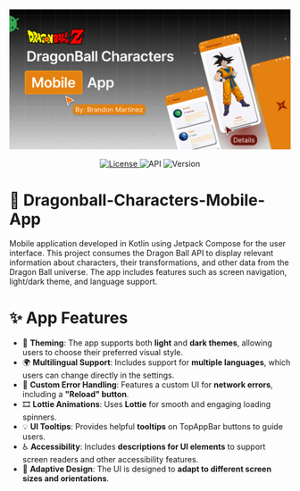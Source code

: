 ![App banner](images/preview.png)

<p align="center">
  <a href="https://github.com/BR444N/dragonball-api-mobile-app/blob/main/LICENSE">
    <img alt="License" src="https://img.shields.io/badge/License-MIT-yellow.svg"/>
  </a>
  <img alt="API" src="https://img.shields.io/badge/API-26%2B-brightgreen.svg"/>
  <img alt="Version" src="https://img.shields.io/badge/version-v1.0.0-blue.svg"/>
</p>

# 🐉 Dragonball-Characters-Mobile-App
Mobile application developed in Kotlin using Jetpack Compose for the user interface. This project consumes the Dragon Ball API to display relevant information about characters, their transformations, and other data from the Dragon Ball universe. The app includes features such as screen navigation, light/dark theme, and language support.



# ✨ App Features

- 🎨 **Theming**: The app supports both **light** and **dark themes**, allowing users to choose their preferred visual style.  
- 🌍 **Multilingual Support**: Includes support for **multiple languages**, which users can change directly in the settings.  
- 🚨 **Custom Error Handling**: Features a custom UI for **network errors**, including a **"Reload" button**.  
- 🎞️ **Lottie Animations**: Uses **Lottie** for smooth and engaging loading spinners.  
- 💡 **UI Tooltips**: Provides helpful **tooltips** on TopAppBar buttons to guide users.  
- ♿ **Accessibility**: Includes **descriptions for UI elements** to support screen readers and other accessibility features.    
- 📱 **Adaptive Design**: The UI is designed to **adapt to different screen sizes and orientations**.  
